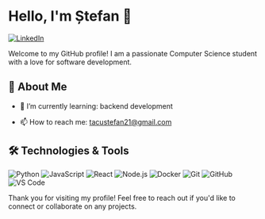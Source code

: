 # Hello, I'm Ștefan 👋

[![LinkedIn](https://img.shields.io/badge/LinkedIn-blue?logo=linkedin&logoColor=white)](www.linkedin.com/in/tacudarius)
<!-- [![Portfolio](https://img.shields.io/badge/Portfolio-blue?logo=google-chrome&logoColor=white)](https://yourportfolio.com) -->

Welcome to my GitHub profile! I am a passionate Computer Science student with a love for software development. 

## 🚀 About Me

- 🌱 I’m currently learning: backend development
<!-- - 💼 I’m currently working on: [Current Project or Job] -->
- 📫 How to reach me: tacustefan21@gmail.com

## 🛠️ Technologies & Tools

![Python](https://img.shields.io/badge/-Python-333333?style=flat&logo=python)
![JavaScript](https://img.shields.io/badge/-JavaScript-333333?style=flat&logo=javascript)
![React](https://img.shields.io/badge/-React-333333?style=flat&logo=react)
![Node.js](https://img.shields.io/badge/-Node.js-333333?style=flat&logo=node.js)
![Docker](https://img.shields.io/badge/-Docker-333333?style=flat&logo=docker)
![Git](https://img.shields.io/badge/-Git-333333?style=flat&logo=git)
![GitHub](https://img.shields.io/badge/-GitHub-333333?style=flat&logo=github)
![VS Code](https://img.shields.io/badge/-VS%20Code-333333?style=flat&logo=visual-studio-code)

Thank you for visiting my profile! Feel free to reach out if you'd like to connect or collaborate on any projects.

